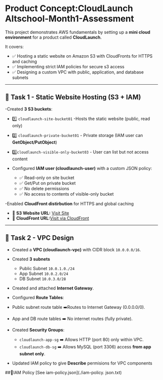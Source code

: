 #  Product Concept:CloudLaunch Altschool-Month1-Assessment

This project demonstrates AWS fundamentals by setting up a **mini cloud environment** for a product called **CloudLaunch**.  

It covers:
- ✅ Hosting a static website on Amazon S3 with CloudFronts for HTTPS and   caching
- ✅ Implementing strict IAM policies for secure s3 access
- ✅ Designing a custom VPC with public, application, and database subnets

----
## 📌 Task 1 - Static Website Hosting (S3 + IAM)
-Created **3 S3 buckets**:
- 1️⃣ `cloudlaunch-site-bucket01` -Hosts the static website (public, read only)
- 2️⃣ `cloudlaunch-private-bucket01` - Private storage (IAM user can **GetObject/PutObject**)
- 3️⃣`cloudlaunch-visible-only-bucket03` - User can list but not access content

- Configured **IAM user (cloudlaunch-user)** with a custom JSON policy:
  - ✅ Read-only on site bucket
  - ✅ Get/Put on private bucket
  - ✅ No delete permissions
  - ✅ No access to contents of visible-only bucket

-Enabled **CloudFront distirbution** for HTTPS and global caching  
- 🔗 **S3 Website URL:** [Visit Site](http://cloudlaunch-site-bucket01.s3-website-eu-west-1.amazonaws.com/)  
- 🔗 **CloudFront URL:**[Visit via CloudFront](https://d3tlbzfxua5xg7.cloudfront.net/)

---
## 📌 Task 2 - VPC Design
- Created a **VPC (cloudlaunch-vpc)** with CIDR block `10.0.0.0/16`.
- Created **3 subnets**
   - Public Subnet `10.0.1.0./24`
   - App Subnet `10.0.2.0/24`
   - DB Subnet `10.0.3.0/28`

- Created and attached **Internet Gateway**.
- Configured **Route Tables**:
 -  Public subnet route table ➡️Routes to Internet Gateway (0.0.0.0/0).
 -  App and DB route tables ➡️ No internet routes (fully private).  

- Created  **Security Groups**:
  - `cloudlaunch-app-sg` ➡️ Allows HTTP (port 80) only within VPC.
  - `cloudlaunch-db-sg` ➡️ Allows MySQL (port 3306) access **from app subnet only**.

- Updated IAM policy to give **Describe** permisions for VPC components

##📄IAM Policy
[See iam-policy.json](./iam-policy. json.txt)
